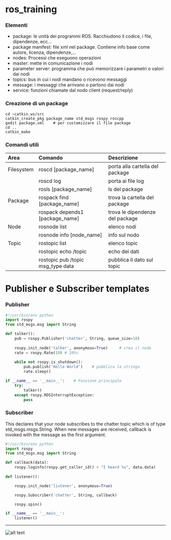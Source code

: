 # ros_training

### Elementi

- package: le unità dei programmi ROS. Racchiudono il codice, i file, dipendenze, ecc...
- package manifest: file xml nel package. Contiene info base come autore, licenza, dipendenze,...
- nodes: Processi che eseguono operazioni
- master: mette in comunicazione i nodi
- parameter server: programma che può memorizzare i parametri o valori dai nodi
- topics: bus in cui i nodi mandano o ricevono messaggi 
- message: i messaggi che arrivano o partono dai nodi
- service: funzioni chiamate dal nodo client (request/reply)

### Creazione di un package
```
cd ~catkin_ws/src
catkin_create_pkg package_name std_msgs rospy roscpp
gedit package.xml    # per customizzare il file package
cd ..
catkin_make
```

### Comandi utili

| Area | Comando | Descrizione |
| :--- | :--- | :--- |
| Filesystem | roscd [package_name] | porta alla cartella del package |
| | roscd log | porta ai file log |
| | rosls [package_name] | ls del package |
| Package | rospack find [package_name] | trova la cartella del package |
| | rospack depends1 [package_name] | trova le dipendenze del package |
| Node | rosnode list | elenco nodi |
| | rosnode info [node_name] | info sul nodo |
| Topic | rostopic list | elenco topic |
| | rostopic echo /topic | echo dei dati |
| | rostopic pub /topic msg_type data| pubblica il dato sul topic |

# Publisher e Subscriber templates

### Publisher

```python
#!/usr/bin/env python
import rospy
from std_msgs.msg import String

def talker():    
    pub = rospy.Publisher('chatter', String, queue_size=10)
    
    rospy.init_node('talker', anonymous=True)     # crea il nodo
    rate = rospy.Rate(10) # 10hz
    
    while not rospy.is_shutdown():        
        pub.publish('Hello World')    # pubblica la stringa
        rate.sleep()

if __name__ == '__main__':    # Funzione principale
    try:
        talker()
    except rospy.ROSInterruptException:
        pass
```

### Subscriber
This declares that your node subscribes to the chatter topic which is of type std_msgs.msgs.String. When new messages are received, callback is invoked with the message as the first argument.
```python
#!/usr/bin/env python
import rospy
from std_msgs.msg import String

def callback(data):
    rospy.loginfo(rospy.get_caller_id() + "I heard %s", data.data)
    
def listener():

    rospy.init_node('listener', anonymous=True)

    rospy.Subscriber('chatter', String, callback)

    rospy.spin()

if __name__ == '__main__':
    listener()
```

___
![alt text](https://gavazzionline.files.wordpress.com/2014/01/img_6916.jpg?w=200)
